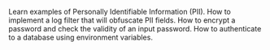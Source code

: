 Learn examples of Personally Identifiable Information (PII). How to implement a log filter that will obfuscate PII fields. How to encrypt a password and check the validity of an input password. How to authenticate to a database using environment variables.
